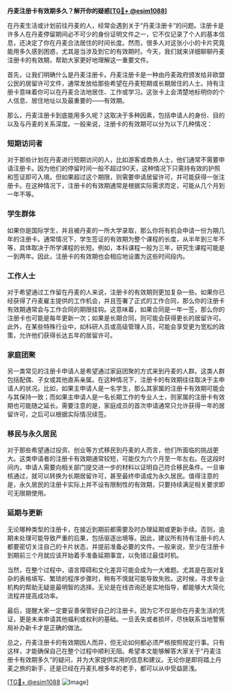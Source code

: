 **丹麦注册卡有效期多久？解开你的疑惑[[TG💪+ @esim1088](https://t.me/s/esim1088)]**

在丹麦生活或计划前往丹麦的人，经常会遇到关于“丹麦注册卡”的问题。注册卡是许多人在丹麦停留期间必不可少的身份证明文件之一，它不仅记录了个人的基本信息，还决定了你在丹麦合法居住的时间长度。然而，很多人对这张小小的卡片究竟能用多久感到困惑，尤其是当涉及到它的有效期时。今天，我们就来详细聊聊丹麦注册卡的有效期，帮助大家更好地理解这一重要文件。

首先，让我们明确什么是丹麦注册卡。丹麦注册卡是一种由丹麦政府颁发给非欧盟公民的居留许可文件，通常发放给那些希望在丹麦短期或长期居住的人士。持有注册卡意味着你可以在丹麦合法地居住、工作或学习。这张卡上会清楚地标明你的个人信息、居住地址以及最重要的——有效期。

那么，丹麦注册卡到底能用多久呢？这取决于多种因素，包括申请人的身份、目的以及与丹麦的关系深度。一般来说，注册卡的有效期可以分为以下几种情况：

### 短期访问者

对于那些计划在丹麦进行短期访问的人，比如游客或商务人士，他们通常不需要申请注册卡。因为他们的停留时间一般不超过90天，这种情况下只需持有效的护照和签证即可入境。但如果超过这个期限，则需要申请居留许可，并可能获得一张注册卡。在这种情况下，注册卡的有效期通常是根据实际需求而定，可能从几个月到一年不等。

### 学生群体

如果你是国际学生，并且被丹麦的一所大学录取，那么你将有机会申请一份为期几年的注册卡。通常情况下，学生签证的有效期为整个课程的长度，从半年到三年不等，具体取决于所学课程的长短。例如，本科课程一般为三年，研究生课程可能是一到两年。因此，注册卡的有效期也会相应地设置为这些时间段内。

### 工作人士

对于希望通过工作留在丹麦的人来说，注册卡的有效期则更加复杂一些。如果你已经获得了丹麦雇主提供的工作机会，并且签署了正式的工作合同，那么你的注册卡有效期通常会与工作合同的期限挂钩。这意味着，如果合同是一年一签，那么你的注册卡也可能是每年更新一次；如果是长期合同，则可能会获得更长的居留许可。此外，在某些特殊行业中，如科研人员或高级管理人员，可能会享受更为宽松的政策，允许他们获得长达五年的居留许可。

### 家庭团聚

另一类常见的注册卡申请人是希望通过家庭团聚的方式来到丹麦的人群。这类人群包括配偶、子女或其他直系亲属。在这种情况下，注册卡的有效期往往取决于主申请人的状况。比如，如果主申请人是一名学生，那么其家属的注册卡有效期可能会与其保持一致；而如果主申请人是一名长期工作的专业人士，则家属的注册卡有效期也可能随之延长。需要注意的是，家庭成员的首次申请通常只允许获得一年的居留许可，之后可以根据实际情况续签。

### 移民与永久居民

对于那些希望通过投资、创业等方式移民到丹麦的人而言，他们所面临的挑战更大。这类申请者的注册卡有效期通常较短，可能仅为六个月至一年左右。在这段时间内，申请人需要向相关部门提交进一步的材料以证明自己符合移民条件。一旦审核通过，就可以转换为长期居留许可，甚至最终申请成为永久居民。值得注意的是，永久居民的注册卡实际上并不设有限制性的有效期，只要持续满足相关要求即可无限期使用。

### 延期与更新

无论哪种类型的注册卡，在接近到期前都需要及时办理延期或更新手续。否则，逾期未处理可能导致严重的后果，包括驱逐出境等。因此，建议所有持有注册卡的人都要密切关注自己的卡片状态，并提前准备必要的文件。一般来说，至少在注册卡到期前三个月就应该开始着手准备延期事宜，以免错过最佳时机。

当然，在整个过程中，语言障碍和文化差异可能会成为一大难题。尤其是在面对复杂的表格填写、繁琐的程序步骤时，稍有不慎就可能导致失败。这时候，寻求专业机构的帮助无疑是最明智的选择。无论是在线咨询还是实地指导，都能够大大简化流程并提高成功率。

最后，提醒大家一定要妥善保管好自己的注册卡。因为它不仅是你在丹麦生活的凭证，更是未来申请其他福利或权利的基础。一旦丢失或者损坏，尽快联系当地警察局补办新卡才是正确的做法。

总之，丹麦注册卡的有效期因人而异，但无论如何都必须严格按照规定行事。只有这样，才能确保自己在整个过程中顺利无阻。希望本文能够解答大家关于“丹麦注册卡有效期多久”的疑问，并为大家提供实用的信息和建议。无论你是即将踏上丹麦之旅的新手，还是已经在丹麦扎根多年的老手，都可以从中受益匪浅。

[[TG💪+ @esim1088](https://t.me/s/esim1088) ![Image](https://i.postimg.cc/4NQfJmqS/Snipaste-2025-05-13-00-14-12.png)]